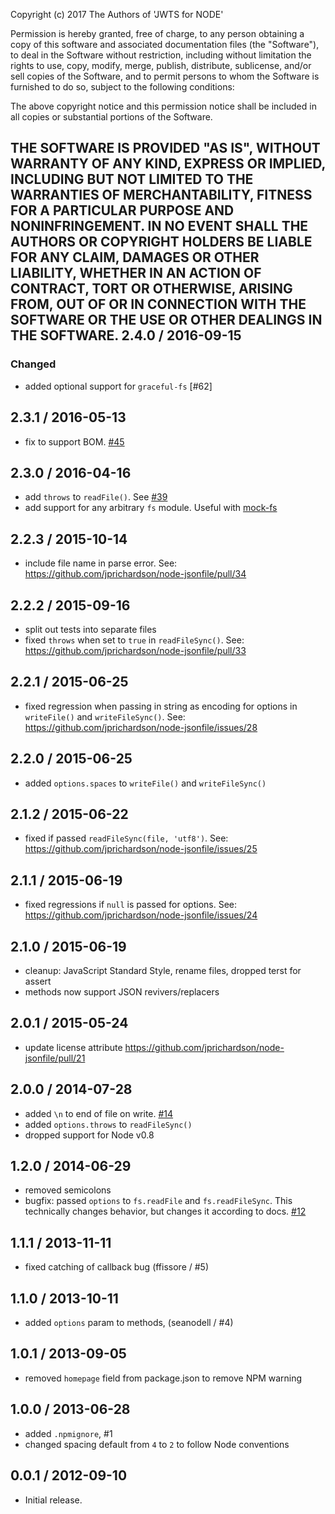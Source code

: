 Copyright (c) 2017 The Authors of 'JWTS for NODE'

Permission is hereby granted, free of charge, to any person obtaining a copy of
this software and associated documentation files (the "Software"), to deal in
the Software without restriction, including without limitation the rights to
use, copy, modify, merge, publish, distribute, sublicense, and/or sell copies of
the Software, and to permit persons to whom the Software is furnished to do so,
subject to the following conditions:

The above copyright notice and this permission notice shall be included in all
copies or substantial portions of the Software.

THE SOFTWARE IS PROVIDED "AS IS", WITHOUT WARRANTY OF ANY KIND, EXPRESS OR
IMPLIED, INCLUDING BUT NOT LIMITED TO THE WARRANTIES OF MERCHANTABILITY, FITNESS
FOR A PARTICULAR PURPOSE AND NONINFRINGEMENT. IN NO EVENT SHALL THE AUTHORS OR
COPYRIGHT HOLDERS BE LIABLE FOR ANY CLAIM, DAMAGES OR OTHER LIABILITY, WHETHER
IN AN ACTION OF CONTRACT, TORT OR OTHERWISE, ARISING FROM, OUT OF OR IN
CONNECTION WITH THE SOFTWARE OR THE USE OR OTHER DEALINGS IN THE SOFTWARE.
2.4.0 / 2016-09-15
------------------
### Changed
- added optional support for `graceful-fs` [#62]

2.3.1 / 2016-05-13
------------------
- fix to support BOM. [#45][#45]

2.3.0 / 2016-04-16
------------------
- add `throws` to `readFile()`. See [#39][#39]
- add support for any arbitrary `fs` module. Useful with [mock-fs](https://www.npmjs.com/package/mock-fs)

2.2.3 / 2015-10-14
------------------
- include file name in parse error. See: https://github.com/jprichardson/node-jsonfile/pull/34

2.2.2 / 2015-09-16
------------------
- split out tests into separate files
- fixed `throws` when set to `true` in `readFileSync()`. See: https://github.com/jprichardson/node-jsonfile/pull/33

2.2.1 / 2015-06-25
------------------
- fixed regression when passing in string as encoding for options in `writeFile()` and `writeFileSync()`. See: https://github.com/jprichardson/node-jsonfile/issues/28

2.2.0 / 2015-06-25
------------------
- added `options.spaces` to `writeFile()` and `writeFileSync()`

2.1.2 / 2015-06-22
------------------
- fixed if passed `readFileSync(file, 'utf8')`. See: https://github.com/jprichardson/node-jsonfile/issues/25

2.1.1 / 2015-06-19
------------------
- fixed regressions if `null` is passed for options. See: https://github.com/jprichardson/node-jsonfile/issues/24

2.1.0 / 2015-06-19
------------------
- cleanup: JavaScript Standard Style, rename files, dropped terst for assert
- methods now support JSON revivers/replacers

2.0.1 / 2015-05-24
------------------
- update license attribute https://github.com/jprichardson/node-jsonfile/pull/21

2.0.0 / 2014-07-28
------------------
* added `\n` to end of file on write. [#14](https://github.com/jprichardson/node-jsonfile/pull/14)
* added `options.throws` to `readFileSync()`
* dropped support for Node v0.8

1.2.0 / 2014-06-29
------------------
* removed semicolons
* bugfix: passed `options` to `fs.readFile` and `fs.readFileSync`. This technically changes behavior, but
changes it according to docs. [#12][#12]

1.1.1 / 2013-11-11
------------------
* fixed catching of callback bug (ffissore / #5)

1.1.0 / 2013-10-11
------------------
* added `options` param to methods, (seanodell / #4)

1.0.1 / 2013-09-05
------------------
* removed `homepage` field from package.json to remove NPM warning

1.0.0 / 2013-06-28
------------------
* added `.npmignore`, #1
* changed spacing default from `4` to `2` to follow Node conventions

0.0.1 / 2012-09-10
------------------
* Initial release.

[#45]: https://github.com/jprichardson/node-jsonfile/issues/45    "Reading of UTF8-encoded (w/ BOM) files fails"
[#44]: https://github.com/jprichardson/node-jsonfile/issues/44    "Extra characters in written file"
[#43]: https://github.com/jprichardson/node-jsonfile/issues/43    "Prettyfy json when written to file"
[#42]: https://github.com/jprichardson/node-jsonfile/pull/42      "Moved fs.readFileSync within the try/catch"
[#41]: https://github.com/jprichardson/node-jsonfile/issues/41    "Linux: Hidden file not working"
[#40]: https://github.com/jprichardson/node-jsonfile/issues/40    "autocreate folder doesnt work from Path-value"
[#39]: https://github.com/jprichardson/node-jsonfile/pull/39      "Add `throws` option for readFile (async)"
[#38]: https://github.com/jprichardson/node-jsonfile/pull/38      "Update README.md writeFile[Sync] signature"
[#37]: https://github.com/jprichardson/node-jsonfile/pull/37      "support append file"
[#36]: https://github.com/jprichardson/node-jsonfile/pull/36      "Add typescript definition file."
[#35]: https://github.com/jprichardson/node-jsonfile/pull/35      "Add typescript definition file."
[#34]: https://github.com/jprichardson/node-jsonfile/pull/34      "readFile JSON parse error includes filename"
[#33]: https://github.com/jprichardson/node-jsonfile/pull/33      "fix throw->throws typo in readFileSync()"
[#32]: https://github.com/jprichardson/node-jsonfile/issues/32    "readFile & readFileSync can possible have strip-comments as an option?"
[#31]: https://github.com/jprichardson/node-jsonfile/pull/31      "[Modify] Support string include is unicode escape string"
[#30]: https://github.com/jprichardson/node-jsonfile/issues/30    "How to use Jsonfile package in Meteor.js App?"
[#29]: https://github.com/jprichardson/node-jsonfile/issues/29    "writefile callback if no error?"
[#28]: https://github.com/jprichardson/node-jsonfile/issues/28    "writeFile options argument broken "
[#27]: https://github.com/jprichardson/node-jsonfile/pull/27      "Use svg instead of png to get better image quality"
[#26]: https://github.com/jprichardson/node-jsonfile/issues/26    "Breaking change to fs-extra"
[#25]: https://github.com/jprichardson/node-jsonfile/issues/25    "support string encoding param for read methods"
[#24]: https://github.com/jprichardson/node-jsonfile/issues/24    "readFile: Passing in null options with a callback throws an error"
[#23]: https://github.com/jprichardson/node-jsonfile/pull/23      "Add appendFile and appendFileSync"
[#22]: https://github.com/jprichardson/node-jsonfile/issues/22    "Default value for spaces in readme.md is outdated"
[#21]: https://github.com/jprichardson/node-jsonfile/pull/21      "Update license attribute"
[#20]: https://github.com/jprichardson/node-jsonfile/issues/20    "Add simple caching functionallity"
[#19]: https://github.com/jprichardson/node-jsonfile/pull/19      "Add appendFileSync method"
[#18]: https://github.com/jprichardson/node-jsonfile/issues/18    "Add updateFile and updateFileSync methods"
[#17]: https://github.com/jprichardson/node-jsonfile/issues/17    "seem read & write sync has sequentially problem"
[#16]: https://github.com/jprichardson/node-jsonfile/pull/16      "export spaces defaulted to null"
[#15]: https://github.com/jprichardson/node-jsonfile/issues/15    "`jsonfile.spaces` should default to `null`"
[#14]: https://github.com/jprichardson/node-jsonfile/pull/14      "Add EOL at EOF"
[#13]: https://github.com/jprichardson/node-jsonfile/issues/13    "Add a final newline"
[#12]: https://github.com/jprichardson/node-jsonfile/issues/12    "readFile doesn't accept options"
[#11]: https://github.com/jprichardson/node-jsonfile/pull/11      "Added try,catch to readFileSync"
[#10]: https://github.com/jprichardson/node-jsonfile/issues/10    "No output or error from writeFile"
[#9]: https://github.com/jprichardson/node-jsonfile/pull/9        "Change 'js' to 'jf' in example."
[#8]: https://github.com/jprichardson/node-jsonfile/pull/8        "Updated forgotten module.exports to me."
[#7]: https://github.com/jprichardson/node-jsonfile/pull/7        "Add file name in error message"
[#6]: https://github.com/jprichardson/node-jsonfile/pull/6        "Use graceful-fs when possible"
[#5]: https://github.com/jprichardson/node-jsonfile/pull/5        "Jsonfile doesn't behave nicely when used inside a test suite."
[#4]: https://github.com/jprichardson/node-jsonfile/pull/4        "Added options parameter to writeFile and writeFileSync"
[#3]: https://github.com/jprichardson/node-jsonfile/issues/3      "test2"
[#2]: https://github.com/jprichardson/node-jsonfile/issues/2      "homepage field must be a string url. Deleted."
[#1]: https://github.com/jprichardson/node-jsonfile/pull/1        "adding an `.npmignore` file"
